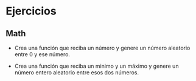 # Ejercicios

## Math

- Crea una función que reciba un número y genere un número aleatorio entre 0 y ese número.

- Crea una función que reciba un minimo y un máximo y genere un número entero aleatorio entre esos dos números.